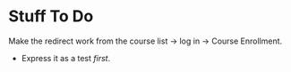 # Stuff To Do

Make the redirect work from the course list -> log in -> Course Enrollment.
  
  - Express it as a test *first*.

